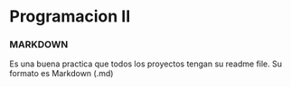 # Programacion II
### MARKDOWN
Es una buena practica que todos los proyectos tengan su readme file. Su formato es Markdown (.md) 
